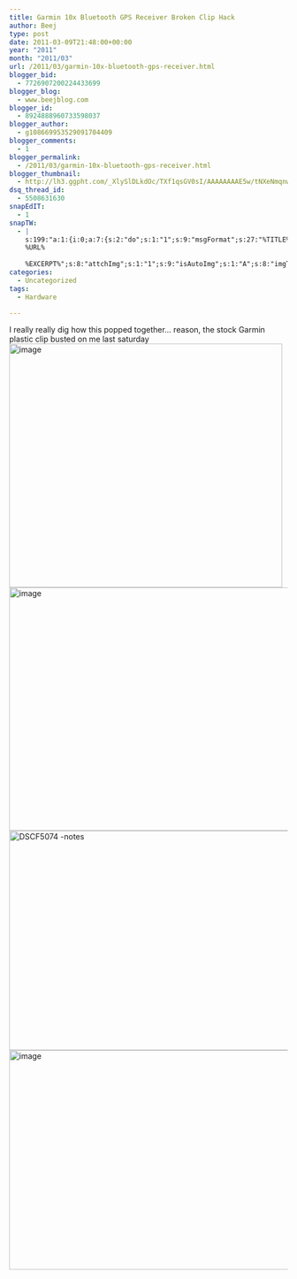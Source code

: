 ```yaml
---
title: Garmin 10x Bluetooth GPS Receiver Broken Clip Hack
author: Beej
type: post
date: 2011-03-09T21:48:00+00:00
year: "2011"
month: "2011/03"
url: /2011/03/garmin-10x-bluetooth-gps-receiver.html
blogger_bid:
  - 7726907200224433699
blogger_blog:
  - www.beejblog.com
blogger_id:
  - 8924888960733598037
blogger_author:
  - g108669953529091704409
blogger_comments:
  - 1
blogger_permalink:
  - /2011/03/garmin-10x-bluetooth-gps-receiver.html
blogger_thumbnail:
  - http://lh3.ggpht.com/_XlySlDLkdOc/TXf1qsGV0sI/AAAAAAAAE5w/tNXeNmqnw0Y/image_thumb%5B7%5D.png?imgmax=800
dsq_thread_id:
  - 5508631630
snapEdIT:
  - 1
snapTW:
  - |
    s:199:"a:1:{i:0;a:7:{s:2:"do";s:1:"1";s:9:"msgFormat";s:27:"%TITLE%
    %URL%
    
    %EXCERPT%";s:8:"attchImg";s:1:"1";s:9:"isAutoImg";s:1:"A";s:8:"imgToUse";s:0:"";s:9:"isAutoURL";s:1:"A";s:8:"urlToUse";s:0:"";}}";
categories:
  - Uncategorized
tags:
  - Hardware

---
```

I really really dig how this popped together… reason, the stock Garmin plastic clip busted on me last saturday [<img style="background-image: none; border-right-width: 0px; padding-left: 0px; padding-right: 0px; display: inline; border-top-width: 0px; border-bottom-width: 0px; border-left-width: 0px; padding-top: 0px" title="image" border="0" alt="image" src="http://lh3.ggpht.com/_XlySlDLkdOc/TXf1qsGV0sI/AAAAAAAAE5w/tNXeNmqnw0Y/image_thumb%5B7%5D.png?imgmax=800" width="494" height="441" />][1][<img style="background-image: none; border-right-width: 0px; padding-left: 0px; padding-right: 0px; display: inline; border-top-width: 0px; border-bottom-width: 0px; border-left-width: 0px; padding-top: 0px" title="image" border="0" alt="image" src="http://lh3.ggpht.com/_XlySlDLkdOc/TXf1_RqiC2I/AAAAAAAAE6Q/RYcY7L3CEm4/image_thumb%5B11%5D.png?imgmax=800" width="574" height="440" />][2][<img style="background-image: none; border-bottom: 0px; border-left: 0px; padding-left: 0px; padding-right: 0px; display: inline; border-top: 0px; border-right: 0px; padding-top: 0px" title="DSCF5074 -notes" border="0" alt="DSCF5074 -notes" src="http://lh4.ggpht.com/_XlySlDLkdOc/TXkd2Vc5OZI/AAAAAAAAE6o/2BOfdvsVe3s/DSCF5074%20-notes_thumb%5B2%5D.jpg?imgmax=800" width="518" height="397" />][3][<img style="background-image: none; border-right-width: 0px; padding-left: 0px; padding-right: 0px; display: inline; border-top-width: 0px; border-bottom-width: 0px; border-left-width: 0px; padding-top: 0px" title="image" border="0" alt="image" src="http://lh5.ggpht.com/_XlySlDLkdOc/TXf1v_f-j5I/AAAAAAAAE6I/7e00gp1rLi0/image_thumb%5B8%5D.png?imgmax=800" width="605" height="397" />][4]

 [1]: http://lh5.ggpht.com/_XlySlDLkdOc/TXf1pVVg7WI/AAAAAAAAE5s/VoBs6dXwy-E/s1600-h/image%5B11%5D.png
 [2]: http://lh4.ggpht.com/_XlySlDLkdOc/TXf19RxDPBI/AAAAAAAAE6M/ZBzVm30d2LA/s1600-h/image%5B17%5D.png
 [3]: http://lh3.ggpht.com/_XlySlDLkdOc/TXkd12IOBoI/AAAAAAAAE6k/EI6WJqgWEcU/s1600-h/DSCF5074%20-notes%5B4%5D.jpg
 [4]: http://lh5.ggpht.com/_XlySlDLkdOc/TXf1uj2vF_I/AAAAAAAAE6E/GiJygEu9hqM/s1600-h/image%5B12%5D.png